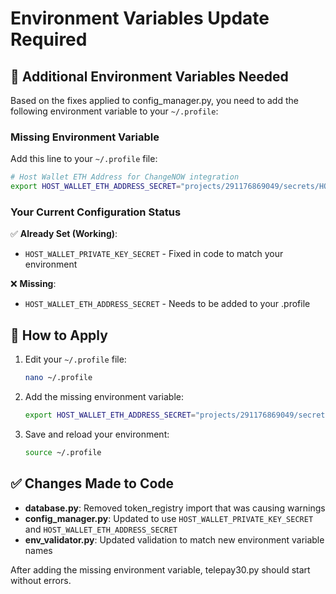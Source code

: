 # Environment Variables Update Required

## 🔧 **Additional Environment Variables Needed**

Based on the fixes applied to config_manager.py, you need to add the following environment variable to your `~/.profile`:

### **Missing Environment Variable**

Add this line to your `~/.profile` file:

```bash
# Host Wallet ETH Address for ChangeNOW integration
export HOST_WALLET_ETH_ADDRESS_SECRET="projects/291176869049/secrets/HOST_WALLET_ETH_ADDRESS/versions/latest"
```

### **Your Current Configuration Status**

✅ **Already Set (Working)**:
- `HOST_WALLET_PRIVATE_KEY_SECRET` - Fixed in code to match your environment

❌ **Missing**:
- `HOST_WALLET_ETH_ADDRESS_SECRET` - Needs to be added to your .profile

## 🔄 **How to Apply**

1. Edit your `~/.profile` file:
   ```bash
   nano ~/.profile
   ```

2. Add the missing environment variable:
   ```bash
   export HOST_WALLET_ETH_ADDRESS_SECRET="projects/291176869049/secrets/HOST_WALLET_ETH_ADDRESS/versions/latest"
   ```

3. Save and reload your environment:
   ```bash
   source ~/.profile
   ```

## ✅ **Changes Made to Code**

- **database.py**: Removed token_registry import that was causing warnings
- **config_manager.py**: Updated to use `HOST_WALLET_PRIVATE_KEY_SECRET` and `HOST_WALLET_ETH_ADDRESS_SECRET`
- **env_validator.py**: Updated validation to match new environment variable names

After adding the missing environment variable, telepay30.py should start without errors.